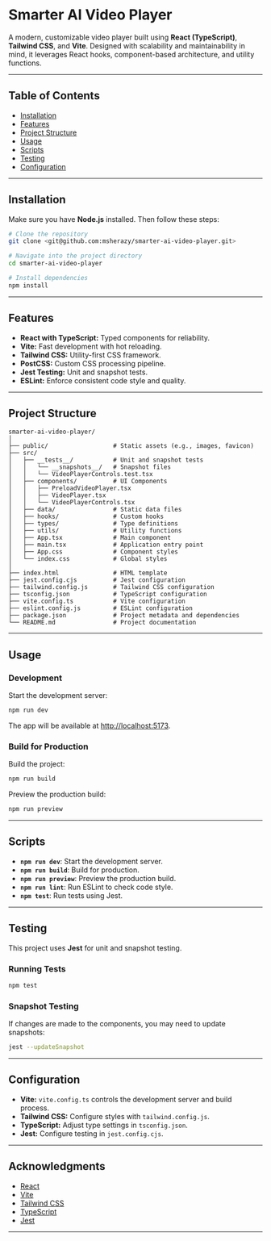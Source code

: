 
# Smarter AI Video Player

A modern, customizable video player built using **React (TypeScript)**, **Tailwind CSS**, and **Vite**.
Designed with scalability and maintainability in mind, it leverages React hooks, component-based architecture, and utility functions.

---

## Table of Contents
- [Installation](#installation)
- [Features](#features)
- [Project Structure](#project-structure)
- [Usage](#usage)
- [Scripts](#scripts)
- [Testing](#testing)
- [Configuration](#configuration)


---

## Installation

Make sure you have **Node.js** installed. Then follow these steps:

```bash
# Clone the repository
git clone <git@github.com:msherazy/smarter-ai-video-player.git>

# Navigate into the project directory
cd smarter-ai-video-player

# Install dependencies
npm install
```

---

## Features

- **React with TypeScript:** Typed components for reliability.
- **Vite:** Fast development with hot reloading.
- **Tailwind CSS:** Utility-first CSS framework.
- **PostCSS:** Custom CSS processing pipeline.
- **Jest Testing:** Unit and snapshot tests.
- **ESLint:** Enforce consistent code style and quality.

---

## Project Structure

```plaintext
smarter-ai-video-player/
│
├── public/                  # Static assets (e.g., images, favicon)
├── src/
│   ├── __tests__/           # Unit and snapshot tests
│   │   └── __snapshots__/   # Snapshot files
│   │   └── VideoPlayerControls.test.tsx
│   ├── components/          # UI Components
│   │   ├── PreloadVideoPlayer.tsx
│   │   ├── VideoPlayer.tsx
│   │   └── VideoPlayerControls.tsx
│   ├── data/                # Static data files
│   ├── hooks/               # Custom hooks
│   ├── types/               # Type definitions
│   ├── utils/               # Utility functions
│   ├── App.tsx              # Main component
│   ├── main.tsx             # Application entry point
│   ├── App.css              # Component styles
│   └── index.css            # Global styles
│
├── index.html               # HTML template
├── jest.config.cjs          # Jest configuration
├── tailwind.config.js       # Tailwind CSS configuration
├── tsconfig.json            # TypeScript configuration
├── vite.config.ts           # Vite configuration
├── eslint.config.js         # ESLint configuration
├── package.json             # Project metadata and dependencies
└── README.md                # Project documentation
```

---

## Usage

### Development

Start the development server:

```bash
npm run dev
```

The app will be available at [http://localhost:5173](http://localhost:5173).

### Build for Production

Build the project:

```bash
npm run build
```

Preview the production build:

```bash
npm run preview
```

---

## Scripts

- **`npm run dev`**: Start the development server.
- **`npm run build`**: Build for production.
- **`npm run preview`**: Preview the production build.
- **`npm run lint`**: Run ESLint to check code style.
- **`npm test`**: Run tests using Jest.

---

## Testing

This project uses **Jest** for unit and snapshot testing.

### Running Tests

```bash
npm test
```

### Snapshot Testing

If changes are made to the components, you may need to update snapshots:

```bash
jest --updateSnapshot
```


---

## Configuration

- **Vite:** `vite.config.ts` controls the development server and build process.
- **Tailwind CSS:** Configure styles with `tailwind.config.js`.
- **TypeScript:** Adjust type settings in `tsconfig.json`.
- **Jest:** Configure testing in `jest.config.cjs`.

---

## Acknowledgments

- [React](https://reactjs.org/)
- [Vite](https://vitejs.dev/)
- [Tailwind CSS](https://tailwindcss.com/)
- [TypeScript](https://www.typescriptlang.org/)
- [Jest](https://jestjs.io/)

---
